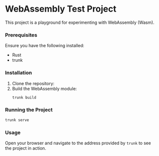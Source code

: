 # WebAssembly Test Project

This project is a playground for experimenting with WebAssembly (Wasm).

### Prerequisites

Ensure you have the following installed:

- Rust
- trunk

### Installation

1. Clone the repository:
2. Build the WebAssembly module:
   ```sh
   trunk build
   ```

### Running the Project

```sh
trunk serve
```

### Usage

Open your browser and navigate to the address provided by `trunk` to see the project in action.
